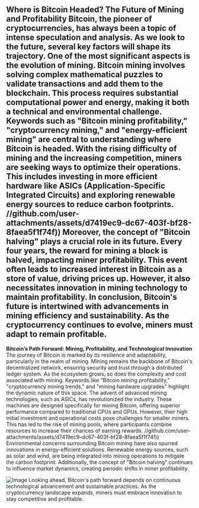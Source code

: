 **Where is Bitcoin Headed? The Future of Mining and Profitability**
Bitcoin, the pioneer of cryptocurrencies, has always been a topic of intense speculation and analysis. As we look to the future, several key factors will shape its trajectory. One of the most significant aspects is the evolution of mining. Bitcoin mining involves solving complex mathematical puzzles to validate transactions and add them to the blockchain. This process requires substantial computational power and energy, making it both a technical and environmental challenge.
Keywords such as "Bitcoin mining profitability," "cryptocurrency mining," and "energy-efficient mining" are central to understanding where Bitcoin is headed. With the rising difficulty of mining and the increasing competition, miners are seeking ways to optimize their operations. This includes investing in more efficient hardware like ASICs (Application-Specific Integrated Circuits) and exploring renewable energy sources to reduce carbon footprints.
 //github.com/user-attachments/assets/d7419ec9-dc67-403f-bf28-8faea5f1f74f))
Moreover, the concept of "Bitcoin halving" plays a crucial role in its future. Every four years, the reward for mining a block is halved, impacting miner profitability. This event often leads to increased interest in Bitcoin as a store of value, driving prices up. However, it also necessitates innovation in mining technology to maintain profitability.
In conclusion, Bitcoin's future is intertwined with advancements in mining efficiency and sustainability. As the cryptocurrency continues to evolve, miners must adapt to remain profitable.
---
**Bitcoin’s Path Forward: Mining, Profitability, and Technological Innovation**
The journey of Bitcoin is marked by its resilience and adaptability, particularly in the realm of mining. Mining remains the backbone of Bitcoin's decentralized network, ensuring security and trust through a distributed ledger system. As the ecosystem grows, so does the complexity and cost associated with mining. Keywords like "Bitcoin mining profitability," "cryptocurrency mining trends," and "mining hardware upgrades" highlight the dynamic nature of this space.
The advent of advanced mining technologies, such as ASICs, has revolutionized the industry. These machines are designed specifically for mining Bitcoin, offering superior performance compared to traditional CPUs and GPUs. However, their high initial investment and operational costs pose challenges for smaller miners. This has led to the rise of mining pools, where participants combine resources to increase their chances of earning rewards.
 //github.com/user-attachments/assets/d7419ec9-dc67-403f-bf28-8faea5f1f74f))
Environmental concerns surrounding Bitcoin mining have also spurred innovations in energy-efficient solutions. Renewable energy sources, such as solar and wind, are being integrated into mining operations to mitigate the carbon footprint. Additionally, the concept of "Bitcoin halving" continues to influence market dynamics, creating periodic shifts in miner profitability.

![Image](https://github.com/user-attachments/assets/d7419ec9-dc67-403f-bf28-8faea5f1f74f)
Looking ahead, Bitcoin's path forward depends on continuous technological advancement and sustainable practices. As the cryptocurrency landscape expands, miners must embrace innovation to stay competitive and profitable.
